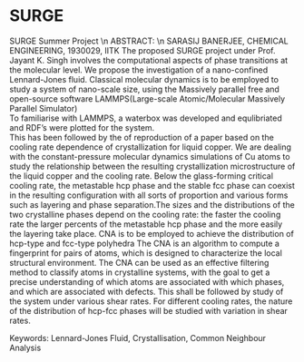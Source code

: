 # SURGE
SURGE Summer Project \n
ABSTRACT: \n
SARASIJ BANERJEE, CHEMICAL ENGINEERING, 1930029, IITK
The proposed SURGE project under Prof. Jayant K. Singh involves the computational aspects of phase transitions at the molecular level.  We propose the investigation of a nano-confined Lennard-Jones fluid.
Classical molecular dynamics is to be employed to study a system of nano-scale size, using the Massively parallel free and open-source software LAMMPS(Large-scale Atomic/Molecular Massively Parallel Simulator)  
To familiarise with LAMMPS, a waterbox was developed and equlibriated and RDF’s were plotted for the system.    
This has been followed by the of reproduction of a paper based on the cooling rate dependence of crystallization for liquid copper.
We are dealing with the constant-pressure molecular dynamics simulations of Cu atoms to study the relationship between the resulting crystallization microstructure of the liquid copper and the cooling rate. Below the glass-forming critical cooling rate, the metastable hcp phase and the stable fcc phase can coexist in the resulting configuration with all sorts of proportion and various forms such as layering and phase separation.The sizes and the distributions of the two crystalline phases depend on the cooling rate: the faster the cooling rate the larger percents of the metastable hcp phase and the more easily the layering take place.
CNA is to be employed to achieve the distribution of  hcp-type and fcc-type polyhedra
The CNA is an algorithm to compute a fingerprint for pairs of atoms, which is designed to characterize the local structural environment. The CNA can be used as an effective filtering method to classify atoms in crystalline systems, with the goal to get a precise understanding of which atoms are associated with which phases, and which are associated with defects.
This shall be followed by study of the system under various shear rates. 
For different cooling rates, the nature of the distribution of hcp-fcc phases will be studied with variation in shear rates.  


Keywords: Lennard-Jones Fluid, Crystallisation, Common Neighbour Analysis
 
